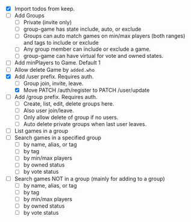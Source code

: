 - [X] Import todos from keep.
- [ ] Add Groups
  - [ ] Private (invite only)
  - [ ] group-game has state include, auto, or exclude
  - [ ] Groups can auto match games on min/max players (both ranges) and tags to include or exclude
  - [ ] Any group member can include or exclude a game.
  - [ ] group-game can have virtual for vote and owned states.
- [ ] Add minPlayers to Game. Default 1
- [ ] Allow delete Game by `added.who`
- [X] Add /user prefix. Requires auth.
  - [ ] Group join, invite, leave.
  - [X] Move PATCH /auth/register to PATCH /user/update
- [ ] Add /group prefix. Requires auth.
  - [ ] Create, list, edit, delete groups here.
  - [ ] Also user join/leave.
  - [ ] Only allow delete of group if no users.
  - [ ] Auto delete private groups when last user leaves.
- [ ] List games in a group
- [ ] Search games in a specified group
  - [ ] by name, alias, or tag
  - [ ] by tag
  - [ ] by min/max players
  - [ ] by owned status
  - [ ] by vote status
- [ ] Search games NOT in a group (mainly for adding to a group)
  - [ ] by name, alias, or tag
  - [ ] by tag
  - [ ] by min/max players
  - [ ] by owned status
  - [ ] by vote status
